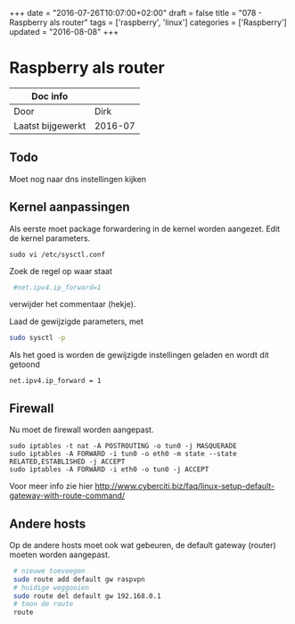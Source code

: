 +++
date = "2016-07-26T10:07:00+02:00"
draft = false
title = "078 - Raspberry als router"
tags = ['raspberry', 'linux']
categories = ['Raspberry']
updated = "2016-08-08"
+++

# Raspberry als router

 Doc info | |
--- | ---
| Door | Dirk |
| Laatst bijgewerkt | 2016-07|


## Todo 
Moet nog naar dns instellingen kijken


## Kernel aanpassingen
Als eerste moet package forwardering in de kernel worden aangezet. Edit de kernel parameters.
```
sudo vi /etc/sysctl.conf
```

Zoek de regel op waar staat
```bash
 #net.ipv4.ip_forward=1
```
verwijder het commentaar (hekje).

Laad de gewijzigde parameters, met
```bash
sudo sysctl -p
```
Als het goed is worden de gewijzigde instellingen geladen en wordt dit getoond
```
net.ipv4.ip_forward = 1
```

## Firewall
Nu moet de firewall worden aangepast.
```
sudo iptables -t nat -A POSTROUTING -o tun0 -j MASQUERADE
sudo iptables -A FORWARD -i tun0 -o eth0 -m state --state RELATED,ESTABLISHED -j ACCEPT
sudo iptables -A FORWARD -i eth0 -o tun0 -j ACCEPT
```

Voor meer info zie hier
http://www.cyberciti.biz/faq/linux-setup-default-gateway-with-route-command/


## Andere hosts
Op de andere hosts moet ook wat gebeuren, de default gateway (router) moeten worden aangepast.
```bash
 # nieuwe toevoegen
 sudo route add default gw raspvpn
 # huidige weggooien
 sudo route del default gw 192.168.0.1
 # toon de route
 route
```


